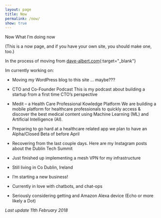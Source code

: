 ```yaml
---
layout: page
title: Now
permalink: /now/
show: true
---
```


Now
What I’m doing now

(This is a now page, and if you have your own site, you should make one, too.)

In the process of moving from [dave-albert.com](https://dave-albert.com){:target="_blank"}

Im currently working on:

* Moving my WordPress blog to this site ... maybe???

* CTO and Co-Founder Podcast
This is my podcast about building a startup from a first time CTO’s perspective

* Medit – a Health Care Professional Kowledge Platform
We are building a mobile platform for healthcare professionals to quickly access & discover the best medical content using Machine Learning (ML) and Artificial Intelligence (AI).

 
* Preparing to go hard at a healthcare related app we plan to have an Alpha/Closed Beta of before April

* Recovering from the last couple days.  Here are my Instagram posts about the Dublin Tech Summit 

* Just finished up implementing a mesh VPN for my infrastructure

* Still living in Co Dublin, Ireland

* I’m starting a new business!

* Currently in love with chatbots, and chat-ops

* Seriously considering getting and Amazon Alexa device (Echo or more likely a Dot)
 

*Last update 11th February 2018*